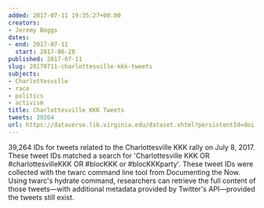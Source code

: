 ```yaml
---
added: 2017-07-11 19:35:27+00:00
creators:
- Jeremy Boggs
dates:
- end: 2017-07-11
  start: 2017-06-28
published: 2017-07-11
slug: 20170711-charlottesville-kkk-tweets
subjects:
- Charlottesville
- race
- politics
- activism
title: Charlottesville KKK Tweets
tweets: 39264
url: https://dataverse.lib.virginia.edu/dataset.xhtml?persistentId=doi:10.18130/V3/MSCNLT
---
```


39,264 IDs for tweets related to the Charlottesville KKK rally on July 8, 2017.  These tweet IDs matched a search for 'Charlottesville KKK OR #charlottesvilleKKK OR #blocKKK or #blocKKKparty'. These tweet IDs were collected with the twarc command line tool from Documenting the Now. Using twarc's hydrate command, researchers can retrieve the full content of those tweets—with additional metadata provided by Twitter's API—provided the tweets still exist.
